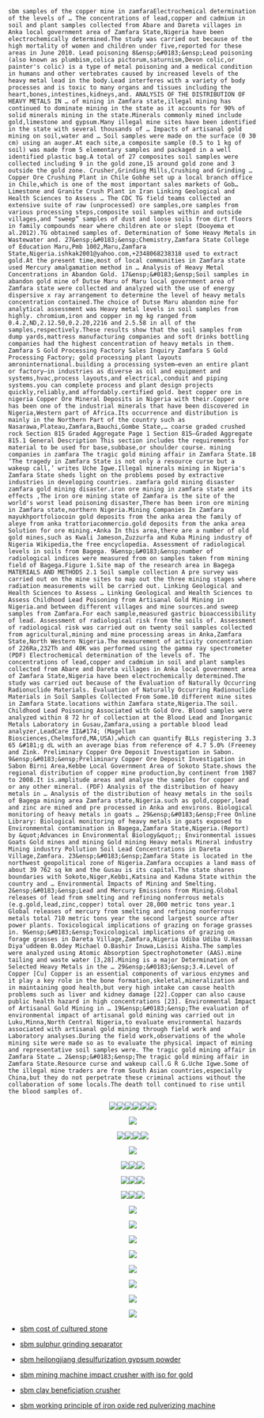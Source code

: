 
```
sbm samples of the copper mine in zamfaraElectrochemical determination of the levels of … The concentrations of lead,copper and cadmium in soil and plant samples collected from Abare and Dareta villages in Anka local government area of Zamfara State,Nigeria have been electrochemically determined.The study was carried out because of the high mortality of women and children under five,reported for these areas in June 2010. Lead poisoning 8&ensp;&#0183;&ensp;Lead poisoning (also known as plumbism,colica pictorum,saturnism,Devon colic,or painter's colic) is a type of metal poisoning and a medical condition in humans and other vertebrates caused by increased levels of the heavy metal lead in the body.Lead interferes with a variety of body processes and is toxic to many organs and tissues including the heart,bones,intestines,kidneys,and. ANALYSIS OF THE DISTRIBUTION OF HEAVY METALS IN … of mining in Zamfara state,illegal mining has continued to dominate mining in the state as it accounts for 90% of solid minerals mining in the state.Minerals commonly mined include gold,limestone and gypsum.Many illegal mine sites have been identified in the state with several thousands of … Impacts of artisanal gold mining on soil,water and … Soil samples were made on the surface (0 30 cm) using an auger.At each site,a composite sample (0.5 to 1 kg of soil) was made from 5 elementary samples and packaged in a well identified plastic bag.A total of 27 composites soil samples were collected including 9 in the gold zone,15 around gold zone and 3 outside the gold zone. Crusher,Grinding Mills,Crushing and Grinding … Copper Ore Crushing Plant in Chile Gobhe set up a local branch office in Chile,which is one of the most important sales markets of Gob… Limestone and Granite Crush Plant in Iran Linking Geological and Health Sciences to Assess … The CDC TG field teams collected an extensive suite of raw (unprocessed) ore samples,ore samples from various processing steps,composite soil samples within and outside villages,and “sweep” samples of dust and loose soils from dirt floors in family compounds near where children ate or slept (Dooyema et al.2012).TG obtained samples of. Determination of Some Heavy Metals in Wastewater and. 27&ensp;&#0183;&ensp;Chemistry,Zamfara State College of Education Maru,Pmb 1002,Maru,Zamfara State,Nigeria.ishkak2001@yahoo.com,+2348068238318 used to extract gold.At the present time,most of local communities in Zamfara state used Mercury amalgamation method in … Analysis of Heavy Metal Concentrations in Abandon Gold. 17&ensp;&#0183;&ensp;Soil samples in abandon gold mine of Dutse Maru of Maru local government area of Zamfara state were collected and analyzed with the use of energy dispersive x ray arrangement to determine the level of heavy metals concentration contained.The choice of Dutse Maru abandon mine for analytical assessment was Heavy metal levels in soil samples from highly. chromium,iron and copper in mg kg ranged from 0.4.2,ND,2.12.50,0.2.20,2216 and 2.5.58 in all of the samples,respectively.These results show that the soil samples from dump yards,mattress manufacturing companies and soft drinks bottling companies had the highest concentration of heavy metals in them. Zamfara S Gold Processing Factory Sales Inquiry Zamfara S Gold Processing Factory; gold processing plant layouts amroninternational.building a processing system—even an entire plant or factory—in industries as diverse as oil and equipment and systems,hvac,process layouts,and electrical,conduit and piping systems.you can complete process and plant design projects quickly,reliably,and affordably.certified gold. best copper ore in nigeria Copper Ore Mineral Deposits in Nigeria with their.Copper ore has been one of the industrial minerals that have been discovered in Nigeria,Western part of Africa.Its occurrence and distribution is mainly in the Northern Part of the country such as Nasarawa,Plateau,Zamfara,Bauchi,Gombe State,… coarse graded crushed rock Section 815 Graded Aggregate Page 1 Section 815—Graded Aggregate 815.1 General Description This section includes the requirements for material to be used for base,subbase,or shoulder course. mining companies in zamfara The tragic gold mining affair in Zamfara State.18 ‘The tragedy in Zamfara State is not only a resource curse but a wakeup call,’ writes Uche Igwe.Illegal minerals mining in Nigeria's Zamfara State sheds light on the problems posed by extractive industries in developing countries. zamfara gold mining disaster zamfara gold mining disaster.iron ore mining in zamfara state and its effects ,The iron ore mining state of Zamfara is the site of the world's worst lead poisoning disaster,There has been iron ore mining in Zamfara state,northern Nigeria.Mining Companies In Zamfara mayukhportfoliocoin gold deposits from the anka area the family of aleye from anka trattoriacommercio.gold deposits from the anka area Solution for ore mining.•Anka In this area,there are a number of old gold mines,such as Kwali Jameson,Zuzzurfa and Kuba Mining industry of Nigeria Wikipedia,the free encyclopedia. Assessment of radiological levels in soils from Bagega. 9&ensp;&#0183;&ensp;number of radiological indices were measured from on samples taken from mining field of Bagega.Figure 1.Site map of the research area in Bagega MATERIALS AND METHODS 2.1 Soil sample collection A pre survey was carried out on the mine sites to map out the three mining stages where radiation measurements will be carried out. Linking Geological and Health Sciences to Assess … Linking Geological and Health Sciences to Assess Childhood Lead Poisoning from Artisanal Gold Mining in Nigeria.and between different villages and mine sources.and sweep samples from Zamfara.For each sample,measured gastric bioaccessibility of lead. Assessment of radiological risk from the soils of. Assessment of radiological risk was carried out on twenty soil samples collected from agricultural,mining and mine processing areas in Anka,Zamfara State,North Western Nigeria.The measurement of activity concentration of 226Ra,232Th and 40K was performed using the gamma ray spectrometer (PDF) Electrochemical determination of the levels of. The concentrations of lead,copper and cadmium in soil and plant samples collected from Abare and Dareta villages in Anka local government area of Zamfara State,Nigeria have been electrochemically determined.The study was carried out because of the Evaluation of Naturally Occurring Radionuclide Materials. Evaluation of Naturally Occurring Radionuclide Materials in Soil Samples Collected From Some.10 different mine sites in Zamfara State.locations within Zamfara state,Nigeria.The soil. Childhood Lead Poisoning Associated with Gold Ore. Blood samples were analyzed within 8 72 hr of collection at the Blood Lead and Inorganic Metals Laboratory in Gusau,Zamfara,using a portable blood lead analyzer,LeadCare II&#174; (Magellan Biosciences,Chelmsford,MA,USA),which can quantify BLLs registering 3.3 65 &#181;g dL with an average bias from reference of 4.7 5.0% (Freeney and Zink. Preliminary Copper Ore Deposit Investigation in Sabon. 9&ensp;&#0183;&ensp;Preliminary Copper Ore Deposit Investigation in Sabon Birni Area,Kebbe Local Government Area of Sokoto State.shows the regional distribution of copper mine production,by continent from 1987 to 2008.It is.amplitude areas and analyse the samples for copper and or any other mineral. (PDF) Analysis of the distribution of heavy metals in … Analysis of the distribution of heavy metals in the soils of Bagega mining area Zamfara state,Nigeria.such as gold,copper,lead and zinc are mined and pre processed in Anka and environs. Biological monitoring of heavy metals in goats … 29&ensp;&#0183;&ensp;Free Online Library: Biological monitoring of heavy metals in goats exposed to Environmental contamination in Bagega,Zamfara State,Nigeria.(Report) by &quot;Advances in Environmental Biology&quot;; Environmental issues Goats Gold mines and mining Gold mining Heavy metals Mineral industry Mining industry Pollution Soil Lead Concentrations in Dareta Village,Zamfara. 23&ensp;&#0183;&ensp;Zamfara State is located in the northwest geopolitical zone of Nigeria.Zamfara occupies a land mass of about 39 762 sq km and the Gusau is its capital.The state shares boundaries with Sokoto,Niger,Kebbi,Katsina and Kaduna State within the country and … Environmental Impacts of Mining and Smelting. 2&ensp;&#0183;&ensp;Lead and Mercury Emissions from Mining.Global releases of lead from smelting and refining nonferrous metals (e.g.gold,lead,zinc,copper) total over 28,000 metric tons year.1 Global releases of mercury from smelting and refining nonferrous metals total 710 metric tons year the second largest source after power plants. Toxicological implications of grazing on forage grasses in. 9&ensp;&#0183;&ensp;Toxicological implications of grazing on forage grasses in Dareta Village,Zamfara,Nigeria Udiba Udiba U.Hassan Diya’uddeen B.Odey Michael O.Bashir Inuwa,Lasisi Aisha.The samples were analyzed using Atomic Absorption Spectrophotometer (AAS).mine tailing and waste water [3,28].Mining is a major Determination of Selected Heavy Metals in the … 29&ensp;&#0183;&ensp;3.4.Level of Copper [Cu] Copper is an essential components of various enzymes and it play a key role in the bone formation,skeletal,mineralization and in maintaining good health,but very high intake can cause health problems such as liver and kidney damage [22].Copper can also cause public health hazard in high concentrations [23]. Environmental Impact of Artisanal Gold Mining in … 19&ensp;&#0183;&ensp;The evaluation of environmental impact of artisanal gold mining was carried out in Luku,Minna,North Central Nigeria,to evaluate environmental hazards associated with artisanal gold mining through field work and Laboratory analyses.During the field work,observations of the whole mining site were made so as to evaluate the physical impact of mining and representative soil samples were. The tragic gold mining affair in Zamfara State … 2&ensp;&#0183;&ensp;The tragic gold mining affair in Zamfara State.Resource curse and wakeup call.G R G.Uche Igwe.Some of the illegal mine traders are from South Asian countries,especially China,but they do not perpetrate these criminal actions without the collaboration of some locals.The death toll continued to rise until the blood samples of. 
```

<div align="center">
  
<a rel="nofollow" href="https://m.shibang-china.com?f=github&k=sbm+samples+of+the+copper+mine+in+zamfara"><img src="https://static.shibang-china.com/en/l.png"></a><img src="https://static.shibang-china.com/en/hw.png"><a rel="nofollow" href="https://m.shibang-china.com/product/?f=github&k=sbm+samples+of+the+copper+mine+in+zamfara"><img src="https://static.shibang-china.com/en/p.png"></a><a rel="nofollow" href="https://m.shibang-china.com/cases/?f=github&k=sbm+samples+of+the+copper+mine+in+zamfara"><img src="https://static.shibang-china.com/en/c.png"></a><a rel="nofollow" href="https://m.shibang-china.com/news/?f=github&k=sbm+samples+of+the+copper+mine+in+zamfara"><img src="https://static.shibang-china.com/en/n.png"></a><a rel="nofollow" href="https://m.shibang-china.com?f=github&k=sbm+samples+of+the+copper+mine+in+zamfara"><img src="https://static.shibang-china.com/en/m.png"></a>

<a rel="nofollow" href="https://m.shibang-china.com/product/?f=github&k=sbm+samples+of+the+copper+mine+in+zamfara"><img src="https://static.shibang-china.com/en/b.jpg"></a>
  
<a rel="nofollow" href="https://m.shibang-china.com/solution-aggregate.html?f=github&k=sbm+samples+of+the+copper+mine+in+zamfara"><img src="https://static.shibang-china.com/en/a.jpg"></a><a rel="nofollow" href="https://m.shibang-china.com/solution-mine.html?f=github&k=sbm+samples+of+the+copper+mine+in+zamfara"><img src="https://static.shibang-china.com/en/m.jpg"></a><a rel="nofollow" href="https://m.shibang-china.com/solution-mill.html?f=github&k=sbm+samples+of+the+copper+mine+in+zamfara"><img src="https://static.shibang-china.com/en/g.jpg"></a><a rel="nofollow" href="https://m.shibang-china.com/solution-epc.html?f=github&k=sbm+samples+of+the+copper+mine+in+zamfara"><img src="https://static.shibang-china.com/en/e.jpg"></a>

<a rel="nofollow" href="https://m.shibang-china.com/product/?f=github&k=sbm+samples+of+the+copper+mine+in+zamfara"><img src="https://static.shibang-china.com/en/a-p.png"></a>

<a rel="nofollow" href="https://m.shibang-china.com/product/crusher/c6x.html?f=github&k=sbm+samples+of+the+copper+mine+in+zamfara"><img src="https://static.shibang-china.com/en/j.jpg"></a><a rel="nofollow" href="https://m.shibang-china.com/product/crusher/ci5x.html?f=github&k=sbm+samples+of+the+copper+mine+in+zamfara"><img src="https://static.shibang-china.com/en/i.jpg"></a><a rel="nofollow" href="https://m.shibang-china.com/product/crusher/hst.html?f=github&k=sbm+samples+of+the+copper+mine+in+zamfara"><img src="https://static.shibang-china.com/en/c.jpg"></a>

<a rel="nofollow" href="https://m.shibang-china.com/product/mill/mtw.html?f=github&k=sbm+samples+of+the+copper+mine+in+zamfara"><img src="https://static.shibang-china.com/en/mtw.jpg"></a><a rel="nofollow" href="https://m.shibang-china.com/product/mill/scm.html?f=github&k=sbm+samples+of+the+copper+mine+in+zamfara"><img src="https://static.shibang-china.com/en/scm.jpg"></a><a rel="nofollow" href="https://m.shibang-china.com/product/mill/lm.html?f=github&k=sbm+samples+of+the+copper+mine+in+zamfara"><img src="https://static.shibang-china.com/en/lm.jpg"></a>

<a rel="nofollow" href="https://m.shibang-china.com/product/sand/vsi6x.html?f=github&k=sbm+samples+of+the+copper+mine+in+zamfara"><img src="https://static.shibang-china.com/en/6x.jpg"></a><a rel="nofollow" href="https://m.shibang-china.com/product/sand/vu.html?f=github&k=sbm+samples+of+the+copper+mine+in+zamfara"><img src="https://static.shibang-china.com/en/vu.jpg"></a><a rel="nofollow" href="https://m.shibang-china.com/product/mobile/klun.html?f=github&k=sbm+samples+of+the+copper+mine+in+zamfara"><img src="https://static.shibang-china.com/en/k.jpg"></a>

<a rel="nofollow" href="https://m.shibang-china.com/cases/?f=github&k=sbm+samples+of+the+copper+mine+in+zamfara"><img src="https://static.shibang-china.com/en/case.png"></a>

<a rel="nofollow" href="https://m.shibang-china.com/cases/aggregate/202.html?f=github&k=sbm+samples+of+the+copper+mine+in+zamfara"><img src="https://static.shibang-china.com/en/c-1.jpg"></a>

<a rel="nofollow" href="https://m.shibang-china.com/cases/aggregate/203.html?f=github&k=sbm+samples+of+the+copper+mine+in+zamfara"><img src="https://static.shibang-china.com/en/c-2.jpg"></a>

<a rel="nofollow" href="https://m.shibang-china.com/cases/mill/123.html?f=github&k=sbm+samples+of+the+copper+mine+in+zamfara"><img src="https://static.shibang-china.com/en/c-3.jpg"></a>

<a rel="nofollow" href="https://m.shibang-china.com/contact_us.html?f=github&k=sbm+samples+of+the+copper+mine+in+zamfara"><img src="https://static.shibang-china.com/en/contact.png"></a>

<a rel="nofollow" href="https://swt.shibang-china.com/?f=github&k=sbm+samples+of+the+copper+mine+in+zamfara"><img src="https://static.shibang-china.com/en/chat.png"></a>

<a rel="nofollow" href="https://whatsapp.shibangsoft.com/WhatsApp.php?f=github&k=sbm+samples+of+the+copper+mine+in+zamfara"><img src="https://static.shibang-china.com/en/whatsapp.png"></a>

<a rel="nofollow" href="https://m.shibang-china.com/?f=github&k=sbm+samples+of+the+copper+mine+in+zamfara"><img src="https://static.shibang-china.com/en/website.png"></a>

</div>


* [sbm cost of cultured stone](sbm%20cost%20of%20cultured%20stone.md)

* [sbm sulphur grinding separator](sbm%20sulphur%20grinding%20separator.md)

* [sbm heilongjiang desulfurization gypsum powder](sbm%20heilongjiang%20desulfurization%20gypsum%20powder.md)

* [sbm mining machine impact crusher with iso for gold](sbm%20mining%20machine%20impact%20crusher%20with%20iso%20for%20gold.md)

* [sbm clay beneficiation crusher](sbm%20clay%20beneficiation%20crusher.md)

* [sbm working principle of iron oxide red pulverizing machine](sbm%20working%20principle%20of%20iron%20oxide%20red%20pulverizing%20machine.md)